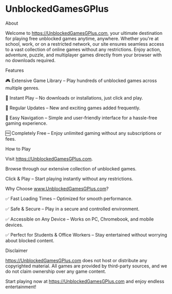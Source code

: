 # UnblockedGamesGPlus

About

Welcome to https://UnblockedGamesGPlus.com, your ultimate destination for playing free unblocked games anytime, anywhere. Whether you're at school, work, or on a restricted network, our site ensures seamless access to a vast collection of online games without any restrictions. Enjoy action, adventure, puzzle, and multiplayer games directly from your browser with no downloads required.

Features

🎮 Extensive Game Library – Play hundreds of unblocked games across multiple genres.

🚀 Instant Play – No downloads or installations, just click and play.

🔄 Regular Updates – New and exciting games added frequently.

🎯 Easy Navigation – Simple and user-friendly interface for a hassle-free gaming experience.

🆓 Completely Free – Enjoy unlimited gaming without any subscriptions or fees.

How to Play

Visit https://UnblockedGamesGPlus.com.

Browse through our extensive collection of unblocked games.

Click & Play – Start playing instantly without any restrictions.

Why Choose www.UnblockedGamesGPlus.com?

✅ Fast Loading Times – Optimized for smooth performance.

✅ Safe & Secure – Play in a secure and controlled environment.

✅ Accessible on Any Device – Works on PC, Chromebook, and mobile devices.

✅ Perfect for Students & Office Workers – Stay entertained without worrying about blocked content.

Disclaimer

https://UnblockedGamesGPlus.com does not host or distribute any copyrighted material. All games are provided by third-party sources, and we do not claim ownership over any game content.

Start playing now at https://UnblockedGamesGPlus.com and enjoy endless entertainment!


